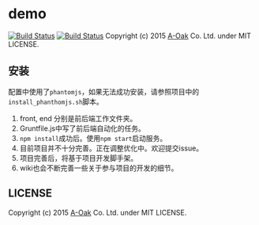 demo
====================
[![Build Status](https://travis-ci.org/a-oak/demo.svg?branch=master)](https://travis-ci.org/a-oak/demo)
[![Build Status](https://travis-ci.org/a-oak/demo.svg?branch=develop)](https://travis-ci.org/a-oak/demo)
Copyright (c) 2015 [A-Oak](http://a-oak.com/) Co. Ltd. under MIT LICENSE.


## 安装

配置中使用了`phantomjs`，如果无法成功安装，请参照项目中的
`install_phanthomjs.sh`脚本。

1. front, end 分别是前后端工作文件夹。
2. Gruntfile.js中写了前后端自动化的任务。
3. `npm install`成功后。使用`npm start`启动服务。
4. 目前项目并不十分完善。正在调整优化中。欢迎提交issue。
5. 项目完善后，将基于项目开发脚手架。
6. wiki也会不断完善一些关于参与项目的开发的细节。

## LICENSE
Copyright (c) 2015 [A-Oak](http://a-oak.com/) Co. Ltd. under MIT LICENSE.
